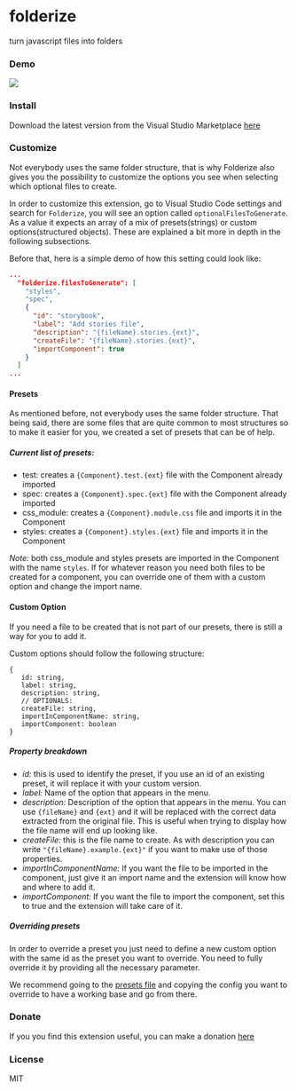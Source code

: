 # folderize
turn javascript files into folders

### Demo
![](demo/demo.gif)

### Install
Download the latest version from the Visual Studio Marketplace [here](https://marketplace.visualstudio.com/items?itemName=ee92.folderize)

### Customize
Not everybody uses the same folder structure, that is why Folderize also gives you the possibility to customize the options you see when selecting which optional files to create.

In order to customize this extension, go to Visual Studio Code settings and search for `Folderize`, you will see an option called `optionalFilesToGenerate`. As a value it expects an array of a mix of presets(strings) or custom options(structured objects). These are explained a bit more in depth in the following subsections.

Before that, here is a simple demo of how this setting could look like:

```json
...
  "folderize.filesToGenerate": [
    "styles",
    "spec",
    {
      "id": "storybook",
      "label": "Add stories file",
      "description": "{fileName}.stories.{ext}",
      "createFile": "{fileName}.stories.{ext}",
      "importComponent": true
    }
  ]
...
```

#### Presets
As mentioned before, not everybody uses the same folder structure. That being said, there are some files that are quite common to most structures so to make it easier for you, we created a set of presets that can be of help.

##### Current list of presets:
* test: creates a `{Component}.test.{ext}` file with the Component already imported
* spec: creates a `{Component}.spec.{ext}` file with the Component already imported
* css_module: creates a `{Component}.module.css` file and imports it in the Component
* styles: creates a `{Component}.styles.{ext}` file and imports it in the Component

*Note:* both css_module and styles presets are imported in the Component with the name `styles`. If for whatever reason you need both files to be created for a component, you can override one of them with a custom option and change the import name.

#### Custom Option
If you need a file to be created that is not part of our presets, there is still a way for you to add it.

Custom options should follow the following structure:
```
{
   id: string,
   label: string,
   description: string,
   // OPTIONALS:
   createFile: string,
   importInComponentName: string,
   importComponent: boolean
}
````

##### Property breakdown

- *id:* this is used to identify the preset, if you use an id of an existing preset, it will replace it with your custom version.
- *label:* Name of the option that appears in the menu.
- *description:* Description of the option that appears in the menu. You can use `{fileName}` and `{ext}` and it will be replaced with the correct data extracted from the original file. This is useful when trying to display how the file name will end up looking like.
- *createFile:* this is the file name to create. As with description you can write `"{fileName}.example.{ext}"` if you want to make use of those properties.
- *importInComponentName:* If you want the file to be imported in the component, just give it an import name and the extension will know how and where to add it.
- *importComponent:* If you want the file to import the component, set this to true and the extension will take care of it.

##### Overriding presets
In order to override a preset you just need to define a new custom option with the same id as the preset you want to override. You need to fully override it by providing all the necessary parameter.

We recommend going to the [presets file](../blob/master/src/options/presets.ts) and copying the config you want to override to have a working base and go from there.

### Donate
If you you find this extension useful, you can make a donation [here](https://paypal.me/650egor)

### License
MIT